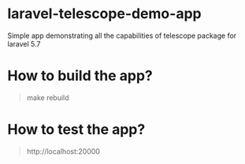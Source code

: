 # laravel-telescope-demo-app
Simple app demonstrating all the capabilities of telescope package for laravel 5.7

# How to build the app?
> make rebuild

# How to test the app?
> http://localhost:20000
